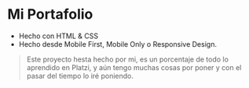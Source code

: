 # Mi Portafolio

- Hecho con HTML & CSS
- Hecho desde Mobile First, Mobile Only o Responsive Design.

> Este proyecto hesta hecho por mi, es un porcentaje de todo lo aprendido
> en Platzi, y aún tengo muchas cosas por poner y con el pasar del tiempo
> lo iré poniendo.